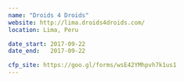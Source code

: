 ```yaml
---
name: "Droids 4 Droids"
website: http://lima.droids4droids.com/
location: Lima, Peru

date_start: 2017-09-22
date_end:   2017-09-22

cfp_site: https://goo.gl/forms/wsE42YMhpvh7k1us1
---
```

